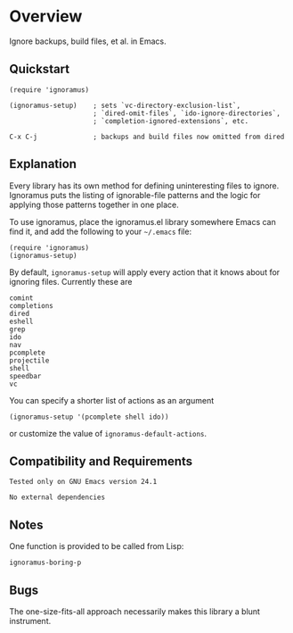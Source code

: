 Overview
========

Ignore backups, build files, et al. in Emacs.

Quickstart
----------

    (require 'ignoramus)

    (ignoramus-setup)    ; sets `vc-directory-exclusion-list`,
                         ; `dired-omit-files`, `ido-ignore-directories`,
                         ; `completion-ignored-extensions`, etc.

    C-x C-j              ; backups and build files now omitted from dired

Explanation
-----------

Every library has its own method for defining uninteresting files
to ignore.  Ignoramus puts the listing of ignorable-file patterns
and the logic for applying those patterns together in one place.

To use ignoramus, place the ignoramus.el library somewhere Emacs
can find it, and add the following to your `~/.emacs` file:

    (require 'ignoramus)
    (ignoramus-setup)

By default, `ignoramus-setup` will apply every action that it
knows about for ignoring files.  Currently these are

    comint
    completions
    dired
    eshell
    grep
    ido
    nav
    pcomplete
    projectile
    shell
    speedbar
    vc

You can specify a shorter list of actions as an argument

    (ignoramus-setup '(pcomplete shell ido))

or customize the value of `ignoramus-default-actions`.


Compatibility and Requirements
------------------------------

    Tested only on GNU Emacs version 24.1

    No external dependencies


Notes
-----

One function is provided to be called from Lisp:

    ignoramus-boring-p

Bugs
----

The one-size-fits-all approach necessarily makes this library
a blunt instrument.
